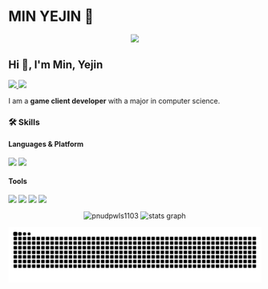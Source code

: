 # MIN YEJIN 💫
<div align="center">
  <img src="https://capsule-render.vercel.app/api?type=waving&color=timeGradient&height=300&section=header&text=Min%20Yejin&fontSize=90" />
</div>

<h2> Hi 👋, I'm Min, Yejin </h3>
<p>
  <a href="https://donkeysdevelpment.tistory.com/">
    <img src="https://img.shields.io/badge/Blog-000000?style=for-the-badge&logo=tistory&logoColor=whit" />
  </a>
  <a href="mailto:pnudpwls1103@pusan.ac.kr">
    <img src="https://img.shields.io/badge/Email-pnudpwls1103@pusan.ac.kr-D14836?style=for-the-badge&logo=gmail&logoColor=white" />
  </a>
</p>
I am a <b>game client developer</b> with a major in computer science.

<h3 align="left">🛠️ Skills</h3>
<h4 align="left">Languages & Platform</h3>
<p>
  <img src="https://img.shields.io/badge/Unity-100000?style=for-the-badge&logo=unity&logoColor=white"/>
  <img src="https://img.shields.io/badge/c%23-%23239120.svg?style=for-the-badge&logo=csharp&logoColor=white"/>
</p>

<h4 align="left">Tools</h3>
<p>
  <img src="https://img.shields.io/badge/GIT-E44C30?style=for-the-badge&logo=git&logoColor=white"/>
  <img src="https://img.shields.io/badge/GitHub-100000?style=for-the-badge&logo=github&logoColor=white"/>
  <img src="https://img.shields.io/badge/Visual%20Studio-5C2D91.svg?style=for-the-badge&logo=visual-studio&logoColor=white"/>
  <img src="https://img.shields.io/badge/Rider-000000.svg?style=for-the-badge&logo=Rider&logoColor=white&color=black&labelColor=crimson"/>
</p>

<p align="center">
  <img src="https://github-readme-stats.vercel.app/api/top-langs?username=pnudpwls1103&show_icons=true&locale=en&layout=compact" alt="pnudpwls1103" />
  <img src="https://github-readme-stats.vercel.app/api?username=pnudpwls1103&hide_title=false&hide_rank=false&show_icons=true&include_all_commits=true&count_private=true&disable_animations=false&theme=dracula&locale=en&hide_border=false" height="150" alt="stats graph"  />
</p>

<p align="center">
  <img src="https://github.com/pnudpwls1103/pnudpwls1103/blob/output/github-contribution-grid-snake.svg"/>
</p>
